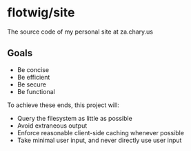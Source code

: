 flotwig/site
=====

The source code of my personal site at za.chary.us

Goals
-----

 * Be concise
 * Be efficient
 * Be secure
 * Be functional
 
To achieve these ends, this project will:

 * Query the filesystem as little as possible
 * Avoid extraneous output
 * Enforce reasonable client-side caching whenever possible
 * Take minimal user input, and never directly use user input
